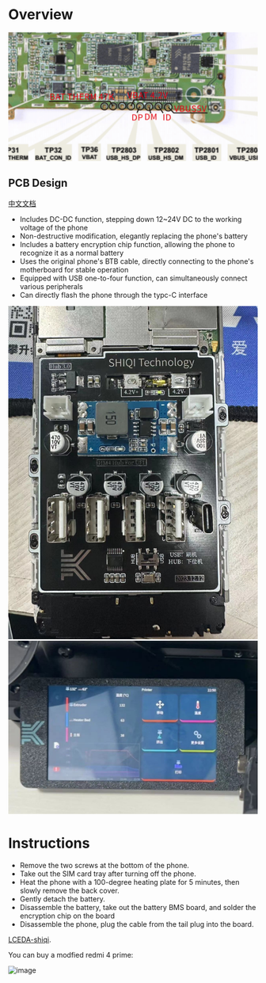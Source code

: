 # Overview

![fig1](./test_points.png)
## PCB Design
[中文文档](./README_CN.md)
- Includes DC-DC function, stepping down 12~24V DC to the working voltage of the phone
- Non-destructive modification, elegantly replacing the phone's battery
- Includes a battery encryption chip function, allowing the phone to recognize it as a normal battery
- Uses the original phone's BTB cable, directly connecting to the phone's motherboard for stable operation
- Equipped with USB one-to-four function, can simultaneously connect various peripherals
- Can directly flash the phone through the typc-C interface

![wt1](./1.jpeg)
![wt2](./2.jpeg)

# Instructions

- Remove the two screws at the bottom of the phone.
- Take out the SIM card tray after turning off the phone.
- Heat the phone with a 100-degree heating plate for 5 minutes, then slowly remove the back cover.
- Gently detach the battery.
- Disassemble the battery, take out the battery BMS board, and solder the encryption chip on the board
- Disassemble the phone, plug the cable from the tail plug into the board.

[LCEDA-shiqi](https://oshwhub.com/sqkj/red-rice-4-direct-power-supply-hub).

You can buy a modfied redmi 4 prime:

![image](https://github.com/umeiko/KlipperPhonesLinux/assets/58870893/4b7ee334-f6a5-4674-bb31-bbbfe76ce297)
